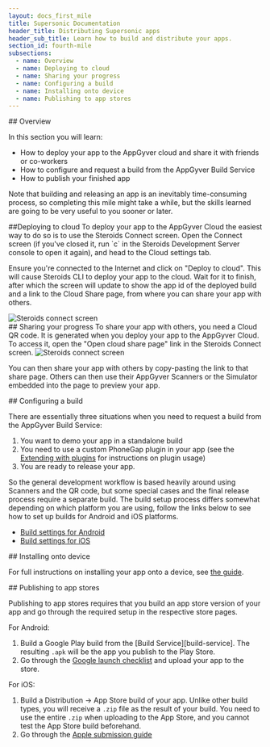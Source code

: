 ```yaml
---
layout: docs_first_mile
title: Supersonic Documentation
header_title: Distributing Supersonic apps
header_sub_title: Learn how to build and distribute your apps.
section_id: fourth-mile
subsections:
  - name: Overview
  - name: Deploying to cloud
  - name: Sharing your progress
  - name: Configuring a build
  - name: Installing onto device
  - name: Publishing to app stores
---
```


<section class="docs-section" id="overview">
## Overview

In this section you will learn:

- How to deploy your app to the AppGyver cloud and share it with friends or co-workers
- How to configure and request a build from the AppGyver Build Service
- How to publish your finished app

Note that building and releasing an app is an inevitably time-consuming process, so completing this mile might take a while, but the skills learned are going to be very useful to you sooner or later.
</section>

<section class="docs-section" id="deploying-to-cloud">
##Deploying to cloud
To deploy your app to the AppGyver Cloud the easiest way to do so is to use the Steroids Connect screen. Open the Connect screen (if you've closed it, run `c` in the Steroids Development Server console to open it again), and head to the Cloud settings tab.

Ensure you're connected to the Internet and click on "Deploy to cloud". This will cause Steroids CLI to deploy your app to the cloud. Wait for it to finish, after which the screen will update to show the app id of the deployed build and a link to the Cloud Share page, from where you can share your app with others.

<img src="http://appgyver-academy-assets.s3.amazonaws.com/images/connect/Steroids_connect_predeploy.png" alt="Steroids connect screen">
</section>

<section class="docs-section" id="sharing-your-progress">
## Sharing your progress
To share your app with others, you need a Cloud QR code. It is generated when you deploy your app to the AppGyver Cloud. To access it, open the "Open cloud share page" link in the Steroids Connect screen.

<img src="http://appgyver-academy-assets.s3.amazonaws.com/images/connect/Steroids_connect_post_deploy.png" alt="Steroids connect screen">

You can then share your app with others by copy-pasting the link to that share page. Others can then use their AppGyver Scanners or the Simulator embedded into the page to preview your app.
</section>

<section class="docs-section" id="configuring-a-build">
## Configuring a build

There are essentially three situations when you need to request a build from the AppGyver Build Service:

1. You want to demo your app in a standalone build
2. You need to use a custom PhoneGap plugin in your app (see the [Extending with plugins][plugins-guide] for instructions on plugin usage)
3. You are ready to release your app.

So the general development workflow is based heavily around using Scanners and the QR code, but some special cases and the final release process require a separate build. The build setup process differs somewhat depending on which platform you are using, follow the links below to see how to set up builds for Android and iOS platforms.

- [Build settings for Android][android-build-guide]
- [Build settings for iOS][ios-build-guide]

</section>
<section class="docs-section" id="installing-onto-device">
## Installing onto device

For full instructions on installing your app onto a device, see [the guide][install-guide].
</section>
<section class="docs-section" id="publishing-to-app-stores">
## Publishing to app stores

Publishing to app stores requires that you build an app store version of your app and go through the required setup in the respective store pages.

For Android:

1. Build a Google Play build from the [Build Service][build-service]. The resulting `.apk` will be the app you publish to the Play Store.
2. Go through the [Google launch checklist](http://developer.android.com/distribute/tools/launch-checklist.html) and upload your app to the store.

For iOS:

1. Build a Distribution -> App Store build of your app. Unlike other build types, you will receive a `.zip` file as the result of your build. You need to use the entire `.zip` when uploading to the App Store, and you cannot test the App Store build beforehand.
2. Go through the [Apple submission guide](https://developer.apple.com/library/ios/documentation/IDEs/Conceptual/AppDistributionGuide/SubmittingYourApp/SubmittingYourApp.html#//apple_ref/doc/uid/TP40012582-CH9-SW1)

</section>

[android-build-guide]: /steroids/build-service/build-settings/build-settings-for-android/
[install-guide]: /steroids/build-service/build-settings/installing-onto-device/
[ios-build-guide]: /steroids/build-service/build-settings/build-settings-for-ios/
[plugins-guide]: /steroids/build-service/plugins/configuring-custom-plugins/